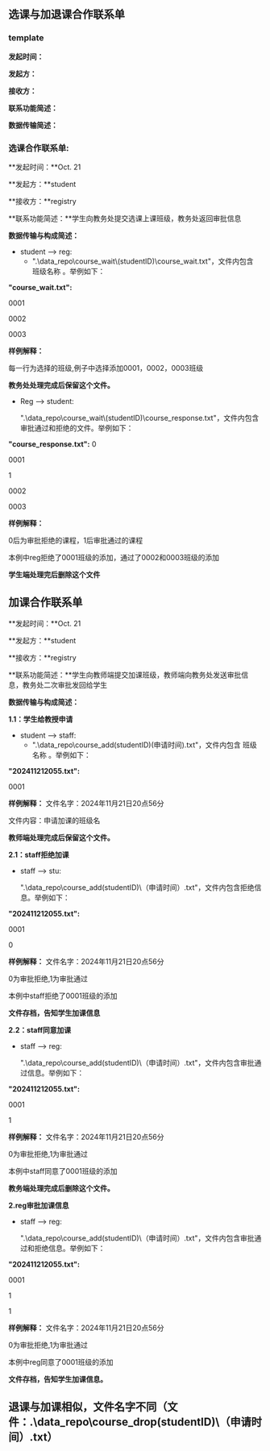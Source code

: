 ## 选课与加退课合作联系单

### template

**发起时间：**

**发起方：**

**接收方：**

**联系功能简述：**

**数据传输简述：**

### 选课合作联系单:

**发起时间：**Oct. 21

**发起方：**student

**接收方：**registry

**联系功能简述：**学生向教务处提交选课上课班级，教务处返回审批信息

**数据传输与构成简述：**

* student --> reg: 
  * ".\data_repo\course_wait\\(studentID)\course_wait.txt"，文件内包含 班级名称 。举例如下：

**"course_wait.txt":**

0001

0002

0003

**样例解释：**

每一行为选择的班级,例子中选择添加0001，0002，0003班级

**教务处处理完成后保留这个文件。**



* Reg --> student:

  ".\data_repo\course_wait\\(studentID)\course_response.txt"，文件内包含审批通过和拒绝的文件。举例如下：


**"course_response.txt":**
0

0001

1

0002

0003

  **样例解释：**

0后为审批拒绝的课程，1后审批通过的课程

本例中reg拒绝了0001班级的添加，通过了0002和0003班级的添加

  **学生端处理完后删除这个文件**




## 加课合作联系单

**发起时间：**Oct. 21

**发起方：**student

**接收方：**registry

**联系功能简述：**学生向教师端提交加课班级，教师端向教务处发送审批信息，教务处二次审批发回给学生

**数据传输与构成简述：**

**1.1：学生给教授申请**

* student --> staff: 
  * ".\data_repo\course_add\(studentID)\(申请时间).txt"，文件内包含 班级名称 。举例如下：

**"202411212055.txt":**

0001


**样例解释：**
文件名字：2024年11月21日20点56分

文件内容：申请加课的班级名

**教师端处理完成后保留这个文件。**



**2.1：staff拒绝加课**
* staff --> stu:

  ".\data_repo\course_add\(studentID)\（申请时间）.txt"，文件内包含拒绝信息。举例如下：


**"202411212055.txt":**

0001

0

  **样例解释：**
文件名字：2024年11月21日20点56分

0为审批拒绝,1为审批通过

本例中staff拒绝了0001班级的添加

  **文件存档，告知学生加课信息**


**2.2：staff同意加课**
* staff --> reg:

  ".\data_repo\course_add\(studentID)\（申请时间）.txt"，文件内包含审批通过信息。举例如下：


**"202411212055.txt":**

0001

1

  **样例解释：**
文件名字：2024年11月21日20点56分

0为审批拒绝,1为审批通过

本例中staff同意了0001班级的添加

  **教务端处理完成后删除这个文件。**


**2.reg审批加课信息**
* staff --> reg:

  ".\data_repo\course_add\(studentID)\（申请时间）.txt"，文件内包含审批通过和拒绝信息。举例如下：


**"202411212055.txt":**

0001

1

1

  **样例解释：**
文件名字：2024年11月21日20点56分

0为审批拒绝,1为审批通过

本例中reg同意了0001班级的添加

  **文件存档，告知学生加课信息。**


## 退课与加课相似，文件名字不同（文件：.\data_repo\course_drop\(studentID)\（申请时间）.txt）
